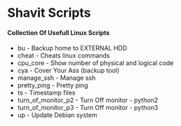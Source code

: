 # Shavit Scripts
#### Collection Of Usefull Linux Scripts 

- bu - Backup home to EXTERNAL HDD
- cheat - Cheats linux commands
- cpu_core - Show number of physical and logical code
- cya - Cover Your Ass (backup tool)
- manage_ssh - Manage ssh
- pretty_ping - Pretty ping
- ts - Timestamp files
- turn_of_monitor_p2 - Turn Off monitor - python2
- turn_of_monitor_p3 - Turn Off monitor - python3
- up - Update Debian system

